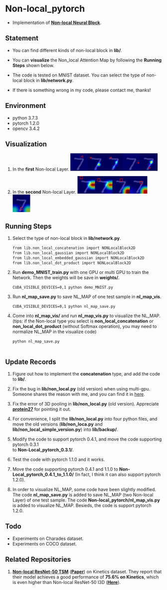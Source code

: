 # Non-local_pytorch
- Implementation of [**Non-local Neural Block**](https://arxiv.org/abs/1711.07971).

## Statement
- You can find different kinds of non-local block in **lib/**. 

- You can **visualize** the Non_local Attention Map by following the **Running Steps** shown below.

- The code is tested on MNIST dataset. You can select the type of non-local block in **lib/network.py**.

- If there is something wrong in my code, please contact me, thanks!

## Environment
- python 3.7.3
- pytorch 1.2.0
- opencv 3.4.2

## Visualization
1. In the **first** Non-local Layer.
![](nl_map_vis/nl_map_1/37.png)![](nl_map_vis/nl_map_1/44.png)![](nl_map_vis/nl_map_1/46.png)![](nl_map_vis/nl_map_1/110.png)![](nl_map_vis/nl_map_1/161.png)

2. In the **second** Non-local Layer.
![](nl_map_vis/nl_map_2/1.png)![](nl_map_vis/nl_map_2/8.png)![](nl_map_vis/nl_map_2/10.png)![](nl_map_vis/nl_map_2/18.png)![](nl_map_vis/nl_map_2/38.png)


## Running Steps
1. Select the type of non-local block in **lib/network.py**.
    ```
    from lib.non_local_concatenation import NONLocalBlock2D
    from lib.non_local_gaussian import NONLocalBlock2D
    from lib.non_local_embedded_gaussian import NONLocalBlock2D
    from lib.non_local_dot_product import NONLocalBlock2D
2. Run **demo_MNIST_train.py** with one GPU or multi GPU to train the Network. Then the weights will be save in **weights/**.
    ```
    CUDA_VISIBLE_DEVICES=0,1 python demo_MNIST.py

3. Run **nl_map_save.py** to save NL_MAP of one test sample in **nl_map_vis**.
    ```
    CUDA_VISIBLE_DEVICES=0,1 python nl_map_save.py
    
4. Come into **nl_map_vis/** and run **nl_map_vis.py** to visualize the NL_MAP. (tips: if the Non-local type you select is **non_local_concatenation** or **non_local_dot_product** (without Softmax operation), you may need to normalize NL_MAP in the visualize code)
    ```
    python nl_map_save.py


## Update Records
1. Figure out how to implement the **concatenation** type, and add the code to **lib/**.

2. Fix the bug in **lib/non_local.py** (old version) when using multi-gpu. Someone shares the 
reason with me, and you can find it in [here](https://github.com/pytorch/pytorch/issues/8637).

3. Fix the error of 3D pooling in **lib/non_local.py** (old version). Appreciate 
[**protein27**](https://github.com/AlexHex7/Non-local_pytorch/issues/17) for pointing it out.

4. For convenience, I split the **lib/non_local.py** into four python files, and move the 
old versions (**lib/non_loca.py** and **lib/non_local_simple_version.py**) into 
**lib/backup/**.

5. Modify the code to support pytorch 0.4.1, and move the code supporting pytorch 0.3.1 \
to **Non-Local_pytorch_0.3.1/**.

6. Test the code with pytorch 1.1.0 and it works.

7. Move the code supporting pytorch 0.4.1 and 1.1.0 to **Non-Local_pytorch_0.4.1_to_1.1.0/** (In fact, I think it can also support pytorch 1.2.0).

8. In order to visualize NL_MAP, some code have been slightly modified. The code **nl_map_save.py** is added to save NL_MAP (two Non-local Layer) of one test sample. The code **Non-local_pytorch/nl_map_vis.py** is added to visualize NL_MAP. Besieds, the code is support pytorch 1.2.0.


## Todo
- Experiments on Charades dataset.
- Experiments on COCO dataset.


## Related Repositories
1. [**Non-local ResNet-50 TSM**](https://github.com/MIT-HAN-LAB/temporal-shift-module) 
([**Paper**](https://arxiv.org/abs/1811.08383)) on Kinetics dataset. They report that their model achieves a good performance 
of **75.6% on Kinetics**, which is even higher than Non-local ResNet-50 I3D 
([**Here**](https://github.com/AlexHex7/Non-local_pytorch/issues/23)).